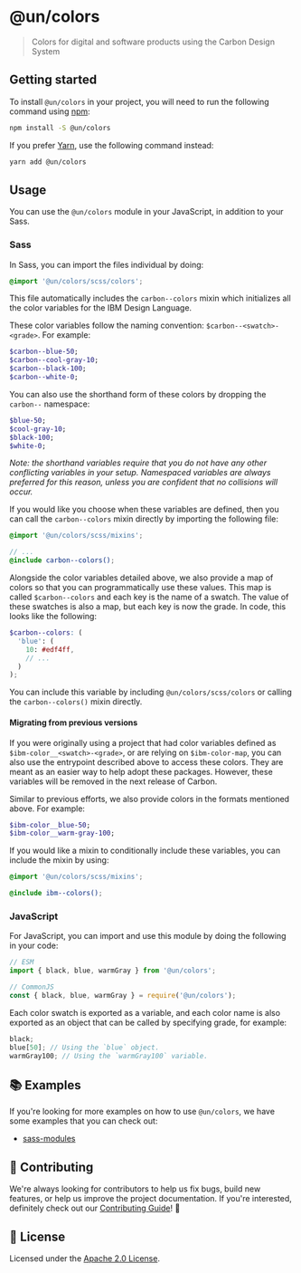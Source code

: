 # @un/colors

> Colors for digital and software products using the Carbon Design System

## Getting started

To install `@un/colors` in your project, you will need to run the following
command using [npm](https://www.npmjs.com/):

```bash
npm install -S @un/colors
```

If you prefer [Yarn](https://yarnpkg.com/en/), use the following command
instead:

```bash
yarn add @un/colors
```

## Usage

You can use the `@un/colors` module in your JavaScript, in addition to your
Sass.

### Sass

In Sass, you can import the files individual by doing:

```scss
@import '@un/colors/scss/colors';
```

This file automatically includes the `carbon--colors` mixin which initializes
all the color variables for the IBM Design Language.

These color variables follow the naming convention: `$carbon--<swatch>-<grade>`.
For example:

```scss
$carbon--blue-50;
$carbon--cool-gray-10;
$carbon--black-100;
$carbon--white-0;
```

You can also use the shorthand form of these colors by dropping the `carbon--`
namespace:

```scss
$blue-50;
$cool-gray-10;
$black-100;
$white-0;
```

_Note: the shorthand variables require that you do not have any other
conflicting variables in your setup. Namespaced variables are always preferred
for this reason, unless you are confident that no collisions will occur._

If you would like you choose when these variables are defined, then you can call
the `carbon--colors` mixin directly by importing the following file:

```scss
@import '@un/colors/scss/mixins';

// ...
@include carbon--colors();
```

Alongside the color variables detailed above, we also provide a map of colors so
that you can programmatically use these values. This map is called
`$carbon--colors` and each key is the name of a swatch. The value of these
swatches is also a map, but each key is now the grade. In code, this looks like
the following:

<!-- prettier-ignore-start -->

```scss
$carbon--colors: (
  'blue': (
    10: #edf4ff,
    // ...
  )
);
```

<!-- prettier-ignore-end -->

You can include this variable by including `@un/colors/scss/colors` or
calling the `carbon--colors()` mixin directly.

#### Migrating from previous versions

If you were originally using a project that had color variables defined as
`$ibm-color__<swatch>-<grade>`, or are relying on `$ibm-color-map`, you can also
use the entrypoint described above to access these colors. They are meant as an
easier way to help adopt these packages. However, these variables will be
removed in the next release of Carbon.

Similar to previous efforts, we also provide colors in the formats mentioned
above. For example:

```scss
$ibm-color__blue-50;
$ibm-color__warm-gray-100;
```

If you would like a mixin to conditionally include these variables, you can
include the mixin by using:

```scss
@import '@un/colors/scss/mixins';

@include ibm--colors();
```

### JavaScript

For JavaScript, you can import and use this module by doing the following in
your code:

```js
// ESM
import { black, blue, warmGray } from '@un/colors';

// CommonJS
const { black, blue, warmGray } = require('@un/colors');
```

Each color swatch is exported as a variable, and each color name is also
exported as an object that can be called by specifying grade, for example:

```js
black;
blue[50]; // Using the `blue` object.
warmGray100; // Using the `warmGray100` variable.
```

## 📚 Examples

If you're looking for more examples on how to use `@un/colors`, we have some
examples that you can check out:

- [sass-modules](./examples/sass-modules)

## 🙌 Contributing

We're always looking for contributors to help us fix bugs, build new features,
or help us improve the project documentation. If you're interested, definitely
check out our [Contributing Guide](/.github/CONTRIBUTING.md)! 👀

## 📝 License

Licensed under the [Apache 2.0 License](/LICENSE).
